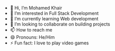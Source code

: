 - 👋 Hi, I’m Mohamed Khair
- 👀 I’m interested in Full Stack Development
- 🌱 I’m currently learning Web development
- 💞️ I’m looking to collaborate on building projects
- 📫 How to reach me 
- 😄 Pronouns: He/Him
- ⚡ Fun fact: I love to play video games

<!---
mkhair10/mkhair10 is a ✨ special ✨ repository because its `README.md` (this file) appears on your GitHub profile.
You can click the Preview link to take a look at your changes.
--->
